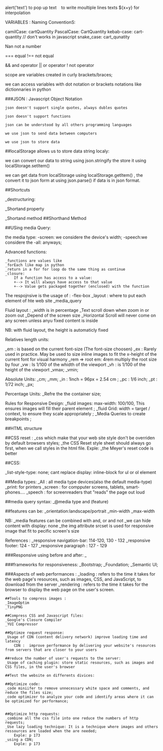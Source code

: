 alert('text') to pop up text
` ` to write moultiple lines texts
${x+y} for interpolation

VARIABLES :
Naming ConventionS:

camilCase: cartQuantity
PascalCase: CartQuantity
kebab-case: cart-quantity // don't works in javascript
snake_case: cart_qunatity 

Nan not a number

=== equal
!== not equal

&& and operator
|| or operator
! not operator

scope are variables created in curly brackets/braces;


we can access variables with dot notation or brackets notations like dictionnaries in python

###JSON : Javascript Object Notation

    json doesn't support single quotes, always dubles quotes

    json doesn't support functions

    json can be understood by all others programming languages

    we use json to send data between computers

    we use json to store data

##localStorage allows us to store data string localy:

we can convert our data to string using json.stringify the store it using localStorage.setItem(<data>)

we can get data from localStorage using localStorage.getItem(<data>) , the convert it to json form at using json.parse(<data>) if data is in json format.




##Shortcuts

_destructuring:

_Shortand property

_Shortand method
##Shorthand Method


##USing media Query:

the media type:
-screen: we considere the device's width;
-speech:we considere the 
-all: anyways;



Advanced functions:

    _functions are values like 
    _forEach like map in python
    _return in a for for loop do the same thing as continue
    _closure:
        If a function has access to a value:
        +--> It will always have access to that value
        +--> Value gets packaged together (enclosed) with the function




















































The respojnsive is the usage of :
-flex-box
_layout : where to put each element of hte web site
_media_query


Fluid layout :
_width is in percentage
_Text scroll down when zoom in or zoom out 
_Depend of the screen size
_Horizontal Scroll will never come on any screen unless anyu fixed content is inside

NB: with fluid layout, the height is automaticly fixed

Relatives length units:

_em : is based on the current font-size (The font-size choosen)
_ex : Rarely used in practice. May be used to size inline images to fit the x-height of the current font for visual harmony
_rem =>  root em: 4rem multiply the root size by four
_vw : Is 1/100 of the whidth of the viewport
_vh : is 1/100 of the height of the viewport
_vmax;
_vmin;

Absolute Units:
_cm;
_mm;
_in : 1inch = 96px = 2.54 cm ;
_pc : 1/6 inch;
_pt : 1/72 inch;
_px;


Percentage Units:
_Refre the the container size;



Rules for Responsive Design:
_fluid images: max-width: 100/100, This ensures images will fill their parent element ;
_fluid Grid: width = target / context, to ensure they scale appropriately ;
_Media Queries to create breakpoints ;


##HTML structure

##CSS reset :
_css which make that your web site style don't be overriden by default browsers styles;
_the CSS Reset style sheet should always go first, when we call styles in the html file.
Exple:
    <link rel="stylesheet" href="reset.css" media="screen" />
    <link rel="stylesheet" href="styles.css" media="screen" />
_the Meyer's reset code is better


##CSS:

_list-style-type: none; cant replace display: inline-block for ul or ol element



##Media types:
_All : all media type devices(also the default media-type)
_print: for printers
_screen : for compputer screens, tablets, smart-phones....
_speech : for screenreaders that "reads" the page out loud

##media query syntax:
_@media type and (feature)

##features can be:
_orientation:landscape/portrait
_min-width
_max-width

NB: _media features can be combined with and, or and not
    _we can hide content with display: none
    _the img attribute srcset is used for responsive image that fit to pecific screen's size



References :
_responsive navigation-bar: 114-120, 130 - 132
_responsive footer: 124 - 127
_responsive paragraph : 127 - 129 


###Responsive using before and after:
_



###frameworks for responsiveness:
_Bootstrap;
_Foundation;
_Semantic UI;

###Aspects of web performances :
    _loading :  refers to the time it takes for the web page's resources, such as images, CSS, and JavaScript, to download from the server
    _rendering : refers to the time it takes for the browser to display the
    web page on the user's screen.

    ##Tools to compress images :
    _ImageOptim
    _TinyPNG

    ##Compress CSS and Javascript files:
    _Google's Closure Compiler 
    _YUI Compressor

    ##Optimze request response:
    _Usage of CDN (content delivery network) improve loading time and latency
        CDN :  improve performance by delivering your website's resources from servers that are closer to your users

    ##reduce the number of user's requests to the server:
    _Usage of caching plugin: store static resources, such as images and CSS files, in the user's browser
    
    ##Test the website on differents divices:
    
    ##Optimize code:
    _code miniifer to remove unnecessary white space and comments, and reduce the files size;
    _code optimizer to analyze your code and identify areas where it can be optimized for performance;


    ##Optimize http requests:
    _combine all the css file into one reduce the numbers of http requests;
    _Use lazy loading technique: It is a technique where images and others ressources are loaded when the are needed; 
        Exple: p 173
    _using a CDN;
        Exple: p 173





